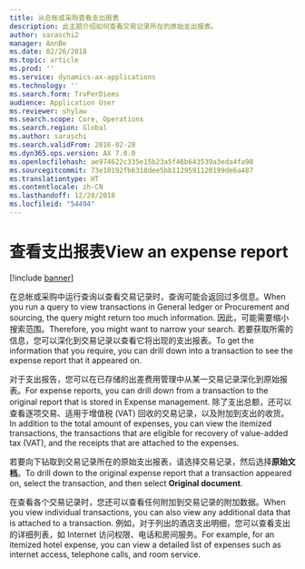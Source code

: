 ```yaml
---
title: 从总帐或采购查看支出报表
description: 此主题介绍如何查看交易记录所在的原始支出报表。
author: saraschi2
manager: AnnBe
ms.date: 02/26/2018
ms.topic: article
ms.prod: ''
ms.service: dynamics-ax-applications
ms.technology: ''
ms.search.form: TrvPerDiems
audience: Application User
ms.reviewer: shylaw
ms.search.scope: Core, Operations
ms.search.region: Global
ms.author: saraschi
ms.search.validFrom: 2016-02-28
ms.dyn365.ops.version: AX 7.0.0
ms.openlocfilehash: ae974622c335e15b23a5f46b643539a3eda4fa98
ms.sourcegitcommit: 73e10192fb6318dee5bb1129591120199de6a487
ms.translationtype: HT
ms.contentlocale: zh-CN
ms.lasthandoff: 12/20/2018
ms.locfileid: "54494"
---
```

# <a name="view-an-expense-report"></a><span data-ttu-id="166bf-103">查看支出报表</span><span class="sxs-lookup"><span data-stu-id="166bf-103">View an expense report</span></span>

[!include [banner](../includes/banner.md)]

<span data-ttu-id="166bf-104">在总帐或采购中运行查询以查看交易记录时，查询可能会返回过多信息。</span><span class="sxs-lookup"><span data-stu-id="166bf-104">When you run a query to view transactions in General ledger or Procurement and sourcing, the query might return too much information.</span></span> <span data-ttu-id="166bf-105">因此，可能需要缩小搜索范围。</span><span class="sxs-lookup"><span data-stu-id="166bf-105">Therefore, you might want to narrow your search.</span></span> <span data-ttu-id="166bf-106">若要获取所需的信息，您可以深化到交易记录以查看它将出现的支出报表。</span><span class="sxs-lookup"><span data-stu-id="166bf-106">To get the information that you require, you can drill down into a transaction to see the expense report that it appeared on.</span></span>

<span data-ttu-id="166bf-107">对于支出报告，您可以在已存储的出差费用管理中从某一交易记录深化到原始报表。</span><span class="sxs-lookup"><span data-stu-id="166bf-107">For expense reports, you can drill down from a transaction to the original report that is stored in Expense management.</span></span> <span data-ttu-id="166bf-108">除了支出总额，还可以查看逐项交易、适用于增值税 (VAT) 回收的交易记录，以及附加到支出的收货。</span><span class="sxs-lookup"><span data-stu-id="166bf-108">In addition to the total amount of expenses, you can view the itemized transactions, the transactions that are eligible for recovery of value-added tax (VAT), and the receipts that are attached to the expenses.</span></span>

<span data-ttu-id="166bf-109">若要向下钻取到交易记录所在的原始支出报表，请选择交易记录，然后选择**原始文档**。</span><span class="sxs-lookup"><span data-stu-id="166bf-109">To drill down to the original expense report that a transaction appeared on, select the transaction, and then select **Original document**.</span></span>

<span data-ttu-id="166bf-110">在查看各个交易记录时，您还可以查看任何附加到交易记录的附加数据。</span><span class="sxs-lookup"><span data-stu-id="166bf-110">When you view individual transactions, you can also view any additional data that is attached to a transaction.</span></span> <span data-ttu-id="166bf-111">例如，对于列出的酒店支出明细，您可以查看支出的详细列表，如 Internet 访问权限、电话和房间服务。</span><span class="sxs-lookup"><span data-stu-id="166bf-111">For example, for an itemized hotel expense, you can view a detailed list of expenses such as internet access, telephone calls, and room service.</span></span>
